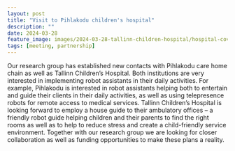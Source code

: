 ```yaml
---
layout: post
title: "Visit to Pihlakodu children's hospital"
description: ""
date: 2024-03-28
feature_image: images/2024-03-28-tallinn-children-hospital/hospital-cover.jpg
tags: [meeting, partnership]
---
```


Our research group has established new contacts with Pihlakodu care home chain as well as Tallinn Children’s Hospital. Both institutions are very interested in implementing robot assistants in their daily activities. For example, Pihlakodu is interested in robot assistants helping both to entertain and guide their clients in their daily activities, as well as using telepresence robots for remote access to medical services. Tallinn Children’s Hospital is looking forward to employ a house guide to their ambulatory offices – a friendly robot guide helping children and their parents to find the right rooms as well as to help to reduce stress and create a child-friendly service environment. Together with our research group we are looking for closer collaboration as well as funding opportunities to make these plans a reality.
